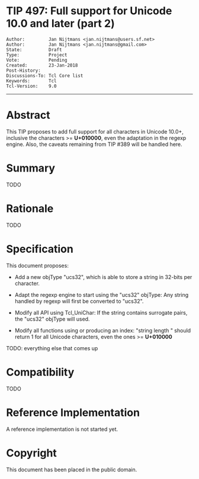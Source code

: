 # TIP 497: Full support for Unicode 10.0 and later (part 2)
	Author:         Jan Nijtmans <jan.nijtmans@users.sf.net>
	Author:         Jan Nijtmans <jan.nijtmans@gmail.com>
	State:          Draft
	Type:           Project
	Vote:           Pending
	Created:        23-Jan-2018
	Post-History:   
	Discussions-To: Tcl Core list
	Keywords:       Tcl
	Tcl-Version:    9.0
-----

# Abstract

This TIP proposes to add full support for all characters in Unicode 10.0\+,
inclusive the characters >= **U\+010000**, even the adaptation in the regexp
engine. Also, the caveats remaining from TIP #389 will be handled here.

# Summary

TODO

# Rationale

TODO

# Specification

This document proposes:

 * Add a new objType "ucs32", which is able to store a string in 32-bits
   per character.

 * Adapt the regexp engine to start using the "ucs32" objType: Any string
   handled by regexp will first be converted to "ucs32".

 * Modify all API using Tcl_UniChar: If the string contains surrogate pairs,
   the "ucs32" objType will used.

 * Modify all functions using or producing an index: "string length <Unicode>"
   should return 1 for all Unicode characters, even the ones >= **U\+010000**

TODO: everything else that comes up

# Compatibility

TODO


# Reference Implementation

A reference implementation is not started yet.

# Copyright

This document has been placed in the public domain.

